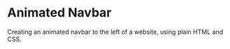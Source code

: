 # Animated Navbar

Creating an animated navbar to the left of a website, using plain HTML and CSS. 

